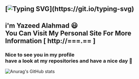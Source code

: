 ## **[![Typing SVG](https://readme-typing-svg.herokuapp.com?color=F7F7F7&size=39&center=true&lines=Hey!)](https://git.io/typing-svg)**
## i'm Yazeed Alahmad 😃<br>You Can Visit My Personal Site For More Information [ http://===.== ]
### Nice to see you in my profile<br>have a look at my repositories and have a nice day 🎉
![Anurag's GitHub stats](https://github-readme-stats.vercel.app/api?username=im95u&show_icons=true&theme=dark)
